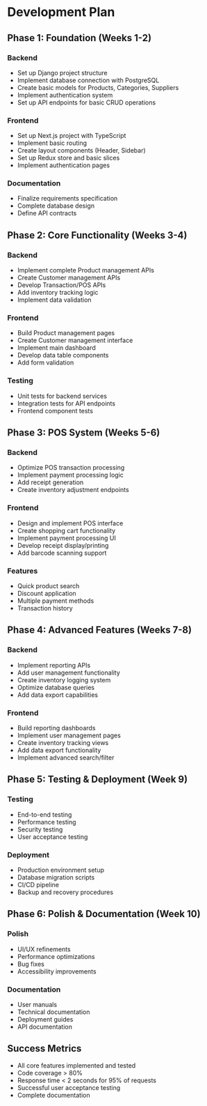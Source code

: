 # Development Plan

## Phase 1: Foundation (Weeks 1-2)
### Backend
- Set up Django project structure
- Implement database connection with PostgreSQL
- Create basic models for Products, Categories, Suppliers
- Implement authentication system
- Set up API endpoints for basic CRUD operations

### Frontend
- Set up Next.js project with TypeScript
- Implement basic routing
- Create layout components (Header, Sidebar)
- Set up Redux store and basic slices
- Implement authentication pages

### Documentation
- Finalize requirements specification
- Complete database design
- Define API contracts

## Phase 2: Core Functionality (Weeks 3-4)
### Backend
- Implement complete Product management APIs
- Create Customer management APIs
- Develop Transaction/POS APIs
- Add inventory tracking logic
- Implement data validation

### Frontend
- Build Product management pages
- Create Customer management interface
- Implement main dashboard
- Develop data table components
- Add form validation

### Testing
- Unit tests for backend services
- Integration tests for API endpoints
- Frontend component tests

## Phase 3: POS System (Weeks 5-6)
### Backend
- Optimize POS transaction processing
- Implement payment processing logic
- Add receipt generation
- Create inventory adjustment endpoints

### Frontend
- Design and implement POS interface
- Create shopping cart functionality
- Implement payment processing UI
- Develop receipt display/printing
- Add barcode scanning support

### Features
- Quick product search
- Discount application
- Multiple payment methods
- Transaction history

## Phase 4: Advanced Features (Weeks 7-8)
### Backend
- Implement reporting APIs
- Add user management functionality
- Create inventory logging system
- Optimize database queries
- Add data export capabilities

### Frontend
- Build reporting dashboards
- Implement user management pages
- Create inventory tracking views
- Add data export functionality
- Implement advanced search/filter

## Phase 5: Testing & Deployment (Week 9)
### Testing
- End-to-end testing
- Performance testing
- Security testing
- User acceptance testing

### Deployment
- Production environment setup
- Database migration scripts
- CI/CD pipeline
- Backup and recovery procedures

## Phase 6: Polish & Documentation (Week 10)
### Polish
- UI/UX refinements
- Performance optimizations
- Bug fixes
- Accessibility improvements

### Documentation
- User manuals
- Technical documentation
- Deployment guides
- API documentation

## Success Metrics
- All core features implemented and tested
- Code coverage > 80%
- Response time < 2 seconds for 95% of requests
- Successful user acceptance testing
- Complete documentation